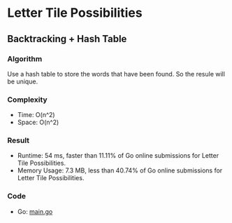 # Letter Tile Possibilities



## Backtracking + Hash Table



### Algorithm

Use a hash table to store the words that have been found.
So the resule will be unique.


### Complexity

- Time: O(n^2)
- Space: O(n^2)


### Result

- Runtime: 54 ms, faster than 11.11% of Go online submissions for Letter Tile Possibilities.
- Memory Usage: 7.3 MB, less than 40.74% of Go online submissions for Letter Tile Possibilities.


### Code

- Go: [main.go](#maingo)